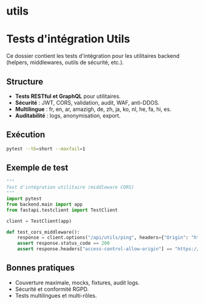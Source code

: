 # utils

# Tests d'intégration Utils

Ce dossier contient les tests d'intégration pour les utilitaires backend (helpers, middlewares, outils de sécurité, etc.).

## Structure
- **Tests RESTful et GraphQL** pour utilitaires.
- **Sécurité** : JWT, CORS, validation, audit, WAF, anti-DDOS.
- **Multilingue** : fr, en, ar, amazigh, de, zh, ja, ko, nl, he, fa, hi, es.
- **Auditabilité** : logs, anonymisation, export.

## Exécution
```bash
pytest --tb=short --maxfail=1
```

## Exemple de test
```python
"""
Test d'intégration utilitaire (middleware CORS)
"""
import pytest
from backend.main import app
from fastapi.testclient import TestClient

client = TestClient(app)

def test_cors_middleware():
    response = client.options("/api/utils/ping", headers={"Origin": "https://dihya.ai"})
    assert response.status_code == 200
    assert response.headers["access-control-allow-origin"] == "https://dihya.ai"
```

## Bonnes pratiques
- Couverture maximale, mocks, fixtures, audit logs.
- Sécurité et conformité RGPD.
- Tests multilingues et multi-rôles.
